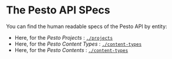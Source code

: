 # The Pesto API SPecs

You can find the human readable specs of the Pesto API by entity:

* Here, for the _Pesto Projects_ : [`./projects`](./projects)
* Here, for the _Pesto Content Types_ : [`./content-types`](./content-types)
* Here, for the _Pesto Contents_ : [`./content-types`](./contents)
